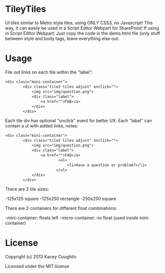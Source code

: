TileyTiles
==========

UI tiles similar to Metro style tiles, using ONLY CSS3, no Javascript! This way, it can easily be used in a Script Editor Webpart for SharePoint!
If using in Script Editor Webpart: Just copy the code in the demo.html file (only stuff between style and body tags, leave everything else out.

Usage
======

File out links on each tile within the "label":

    <div class="mini-container">
    		<div class="tile2 tiles adjust" onclick="">
    		    <img src="img/question.png">
    		    <div class="label">
    		        <a href="">FAQ</a>
    		    </div>
    		</div>
		
Each tile div has optional "onclick" event for better UX.
Each "label" can contain a ul with added links, notes:

    <div class="mini-container">
    		<div class="tile2 tiles adjust" onclick="">
    		    <img src="img/question.png">
    		    <div class="label">
    		        <a href="">FAQ</a>
                            <ul>
                                <li>Have a question or problem?</li>
                           </ul>
    		    </div>
    		</div>
    		
There are 3 tile sizes:

-125x125 square
-125x250 rectangle
-250x250 square

There are 2 containers for different float combinations:

-mini-container: floats left
-micro-container: no float (used inside mini-container)

License
=======
Copyright (c) 2013 Kacey Coughlin

Licensed under the MIT license
